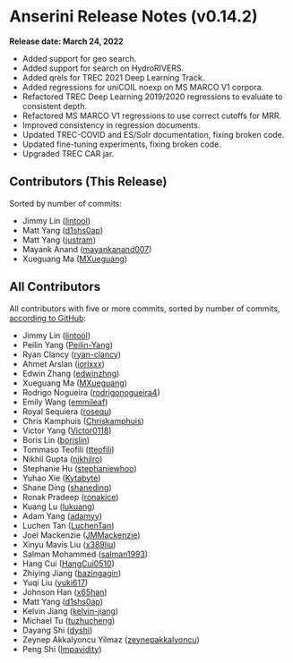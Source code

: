 # Anserini Release Notes (v0.14.2)

**Release date: March 24, 2022**

+ Added support for geo search.
+ Added support for search on HydroRIVERS.
+ Added qrels for TREC 2021 Deep Learning Track.
+ Added regressions for uniCOIL noexp on MS MARCO V1 corpora.
+ Refactored TREC Deep Learning 2019/2020 regressions to evaluate to consistent depth.
+ Refactored MS MARCO V1 regressions to use correct cutoffs for MRR.
+ Improved consistency in regression documents.
+ Updated TREC-COVID and ES/Solr documentation, fixing broken code.
+ Updated fine-tuning experiments, fixing broken code.
+ Upgraded TREC CAR jar.

## Contributors (This Release)

Sorted by number of commits:

+ Jimmy Lin ([lintool](https://github.com/lintool))
+ Matt Yang ([d1shs0ap](https://github.com/d1shs0ap))
+ Matt Yang ([justram](https://github.com/justram))
+ Mayank Anand ([mayankanand007](https://github.com/mayankanand007))
+ Xueguang Ma ([MXueguang](https://github.com/MXueguang))

## All Contributors

All contributors with five or more commits, sorted by number of commits, [according to GitHub](https://github.com/castorini/Anserini/graphs/contributors):

+ Jimmy Lin ([lintool](https://github.com/lintool))
+ Peilin Yang ([Peilin-Yang](https://github.com/Peilin-Yang))
+ Ryan Clancy ([ryan-clancy](https://github.com/ryan-clancy))
+ Ahmet Arslan ([iorixxx](https://github.com/iorixxx))
+ Edwin Zhang ([edwinzhng](https://github.com/edwinzhng))
+ Xueguang Ma ([MXueguang](https://github.com/MXueguang))
+ Rodrigo Nogueira ([rodrigonogueira4](https://github.com/rodrigonogueira4))
+ Emily Wang ([emmileaf](https://github.com/emmileaf))
+ Royal Sequiera ([rosequ](https://github.com/rosequ))
+ Chris Kamphuis ([Chriskamphuis](https://github.com/Chriskamphuis))
+ Victor Yang ([Victor0118](https://github.com/Victor0118))
+ Boris Lin ([borislin](https://github.com/borislin))
+ Tommaso Teofili ([tteofili](https://github.com/tteofili))
+ Nikhil Gupta ([nikhilro](https://github.com/nikhilro))
+ Stephanie Hu ([stephaniewhoo](https://github.com/stephaniewhoo))
+ Yuhao Xie ([Kytabyte](https://github.com/Kytabyte))
+ Shane Ding ([shaneding](https://github.com/shaneding))
+ Ronak Pradeep ([ronakice](https://github.com/ronakice))
+ Kuang Lu ([lukuang](https://github.com/lukuang))
+ Adam Yang ([adamyy](https://github.com/adamyy))
+ Luchen Tan ([LuchenTan](https://github.com/LuchenTan))
+ Joel Mackenzie ([JMMackenzie](https://github.com/JMMackenzie))
+ Xinyu Mavis Liu ([x389liu](https://github.com/x389liu))
+ Salman Mohammed ([salman1993](https://github.com/salman1993))
+ Hang Cui ([HangCui0510](https://github.com/HangCui0510))
+ Zhiying Jiang ([bazingagin](https://github.com/bazingagin))
+ Yuqi Liu ([yuki617](https://github.com/yuki617))
+ Johnson Han ([x65han](https://github.com/x65han))
+ Matt Yang ([d1shs0ap](https://github.com/d1shs0ap))
+ Kelvin Jiang ([kelvin-jiang](https://github.com/kelvin-jiang))
+ Michael Tu ([tuzhucheng](https://github.com/tuzhucheng))
+ Dayang Shi ([dyshi](https://github.com/dyshi))
+ Zeynep Akkalyoncu Yilmaz ([zeynepakkalyoncu](https://github.com/zeynepakkalyoncu))
+ Peng Shi ([Impavidity](https://github.com/Impavidity))
